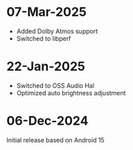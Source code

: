 # 07-Mar-2025
- Added Dolby Atmos support
- Switched to libperf

# 22-Jan-2025
- Switched to OSS Audio Hal
- Optimized auto brightness adjustment

# 06-Dec-2024
Initial release based on Android 15
